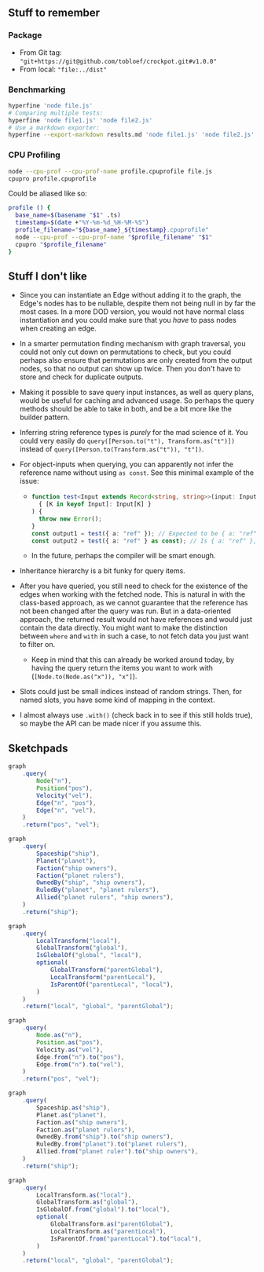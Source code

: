 ## Stuff to remember

### Package

* From Git tag: `"git+https://git@github.com/tobloef/crockpot.git#v1.0.0"`
* From local: `"file:../dist"`


### Benchmarking

```bash
hyperfine 'node file.js'
# Comparing multiple tests:
hyperfine 'node file1.js' 'node file2.js'
# Use a markdown exporter:
hyperfine --export-markdown results.md 'node file1.js' 'node file2.js'
```

### CPU Profiling

```bash
node --cpu-prof --cpu-prof-name profile.cpuprofile file.js
cpupro profile.cpuprofile
```

Could be aliased like so:

```bash
profile () {
  base_name=$(basename "$1" .ts)
  timestamp=$(date +"%Y-%m-%d_%H-%M-%S")
  profile_filename="${base_name}_${timestamp}.cpuprofile"
  node --cpu-prof --cpu-prof-name "$profile_filename" "$1"
  cpupro "$profile_filename"
}
```

## Stuff I don't like

* Since you can instantiate an Edge without adding it to the graph, the Edge's nodes has to be nullable, despite them not being null in by far the most cases. In a more DOD version, you would not have normal class instantiation and you could make sure that you _have_ to pass nodes when creating an edge.

* In a smarter permutation finding mechanism with graph traversal, you could not only cut down on permutations to check, but you could perhaps also ensure that permutations are only created from the output nodes, so that no output can show up twice. Then you don't have to store and check for duplicate outputs.

* Making it possible to save query input instances, as well as query plans, would be useful for caching and advanced usage. So perhaps the query methods should be able to take in both, and be a bit more like the builder pattern.

* Inferring string reference types is _purely_ for the mad science of it. You could very easily do `query([Person.to("t"), Transform.as("t")])` instead of `query([Person.to(Transform.as("t")), "t"])`.

* For object-inputs when querying, you can apparently not infer the reference name without using `as const`. See this minimal example of the issue:
  * ```ts
    function test<Input extends Record<string, string>>(input: Input): (
      { [K in keyof Input]: Input[K] }
    ) {
      throw new Error();
    }
    const output1 = test({ a: "ref" }); // Expected to be { a: "ref" }, but is { a: string }
    const output2 = test({ a: "ref" } as const); // Is { a: "ref" }, as expected
    ```
  * In the future, perhaps the compiler will be smart enough. 

* Inheritance hierarchy is a bit funky for query items.

* After you have queried, you still need to check for the existence of the edges when working with the fetched node. This is natural in with the class-based approach, as we cannot guarantee that the reference has not been changed after the query was run. But in a data-oriented approach, the returned result would not have references and would just contain the data directly. You might want to make the distinction between `where` and `with` in such a case, to not fetch data you just want to filter on.
  * Keep in mind that this can already be worked around today, by having the query return the items you want to work with (`[Node.to(Node.as("x")), "x"]`).

* Slots could just be small indices instead of random strings. Then, for named slots, you have some kind of mapping in the context.

* I almost always use `.with()` (check back in to see if this still holds true), so maybe the API can be made nicer if you assume this. 

## Sketchpads



```js
graph
	.query(
		Node("n"),
		Position("pos"),
		Velocity("vel"),
		Edge("n", "pos"),
		Edge("n", "vel"),
	)
	.return("pos", "vel");

graph
	.query(
		Spaceship("ship"),
		Planet("planet"),
		Faction("ship owners"),
		Faction("planet rulers"),
		OwnedBy("ship", "ship owners"),
		RuledBy("planet", "planet rulers"),
		Allied("planet rulers", "ship owners"),
	)
	.return("ship");

graph
	.query(
		LocalTransform("local"),
		GlobalTransform("global"),
		IsGlobalOf("global", "local"),
		optional(
			GlobalTransform("parentGlobal"),
			LocalTransform("parentLocal"),
			IsParentOf("parentLocal", "local"),
		)
	)
	.return("local", "global", "parentGlobal");
```

```js
graph
	.query(
		Node.as("n"),
		Position.as("pos"),
		Velocity.as("vel"),
		Edge.from("n").to("pos"),
		Edge.from("n").to("vel"),
	)
	.return("pos", "vel");

graph
	.query(
		Spaceship.as("ship"),
		Planet.as("planet"),
		Faction.as("ship owners"),
		Faction.as("planet rulers"),
		OwnedBy.from("ship").to("ship owners"),
		RuledBy.from("planet").to("planet rulers"),
		Allied.from("planet ruler").to("ship owners"),
	)
	.return("ship");

graph
	.query(
		LocalTransform.as("local"),
		GlobalTransform.as("global"),
		IsGlobalOf.from("global").to("local"),
		optional(
			GlobalTransform.as("parentGlobal"),
			LocalTransform.as("parentLocal"),
			IsParentOf.from("parentLocal").to("local"),
		)
	)
	.return("local", "global", "parentGlobal");
```

